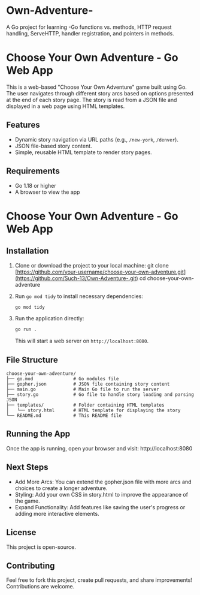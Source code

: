 # Own-Adventure-
A Go project for learning -Go functions vs. methods, HTTP request handling, ServeHTTP, handler registration, and pointers in methods. 

# Choose Your Own Adventure - Go Web App

This is a web-based "Choose Your Own Adventure" game built using Go. The user navigates through different story arcs based on options presented at the end of each story page. The story is read from a JSON file and displayed in a web page using HTML templates.

## Features
- Dynamic story navigation via URL paths (e.g., `/new-york`, `/denver`).
- JSON file-based story content.
- Simple, reusable HTML template to render story pages.

## Requirements
- Go 1.18 or higher
- A browser to view the app

# Choose Your Own Adventure - Go Web App

## Installation

1. Clone or download the project to your local machine:
   git clone [https://github.com/your-username/choose-your-own-adventure.git](https://github.com/Such-13/Own-Adventure-.git)
   cd choose-your-own-adventure

2. Run `go mod tidy` to install necessary dependencies:
   ```bash
   go mod tidy
   ```

3. Run the application directly:
   ```bash
   go run .
   ```
   This will start a web server on `http://localhost:8080`.


## File Structure

```
choose-your-own-adventure/
├── go.mod               # Go modules file
├── gopher.json          # JSON file containing story content
├── main.go              # Main Go file to run the server
├── story.go             # Go file to handle story loading and parsing JSON
├── templates/           # Folder containing HTML templates
│   └── story.html       # HTML template for displaying the story
└── README.md            # This README file
```
## Running the App
Once the app is running, open your browser and visit:
http://localhost:8080


## Next Steps
- Add More Arcs: You can extend the gopher.json file with more arcs and choices to create a longer adventure.
- Styling: Add your own CSS in story.html to improve the appearance of the game.
- Expand Functionality: Add features like saving the user's progress or adding more interactive elements.

## License
 This project is open-source.

## Contributing
 Feel free to fork this project, create pull requests, and share improvements! Contributions are welcome.
